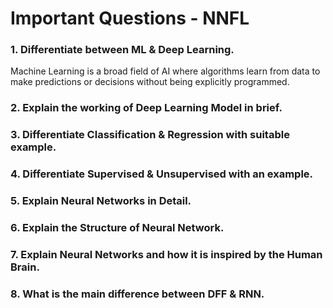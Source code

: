 # Important Questions - NNFL

### 1. Differentiate between ML & Deep Learning.
Machine Learning is a broad field of AI where algorithms learn from data to make predictions or decisions without being explicitly programmed.

### 2. Explain the working of Deep Learning Model in brief.
### 3. Differentiate Classification & Regression with suitable example.
### 4. Differentiate Supervised & Unsupervised with an example.
### 5. Explain Neural Networks in Detail.
### 6. Explain the Structure of Neural Network.
### 7. Explain Neural Networks and how it is inspired by the Human Brain.
### 8. What is the main difference between DFF & RNN.

